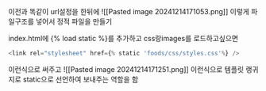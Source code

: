 이전과 똑같이 url설정을 한뒤에 
![[Pasted image 20241214171053.png]]
이렇게 파일구조를 넣어서 정적 파일을 만들기


index.html에 {% load static %}를 추가하고 css랑images를 로드하고싶으면 

```python
<link rel="stylesheet" href={% static 'foods/css/styles.css'%} />
```
이런식으로 써주고
![[Pasted image 20241214171251.png]]
이런식으로 템플릿 랭귀지로 static으로 선언하여 보내주는 역할을 함